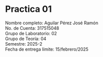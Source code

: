 # Practica 01
Nombre completo: Aguilar Pérez José Ramón  
No. de Cuenta: 317515048  
Grupo de Laboratorio: 02  
Grupo de Teoría: 04  
Semestre: 2025-2  
Fecha de entrega límite: 15/febrero/2025   
